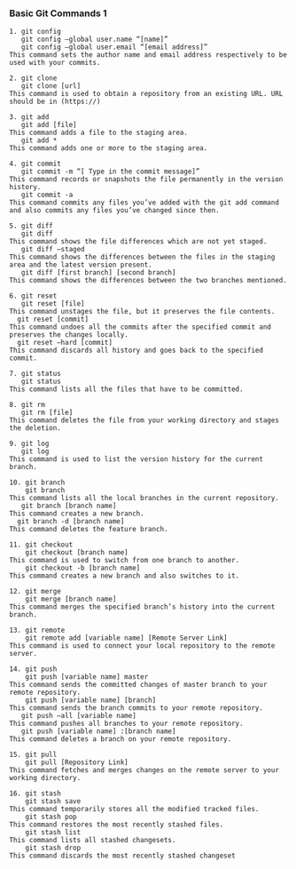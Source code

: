 ### Basic Git Commands 1
~~~~~~
1. git config
   git config –global user.name “[name]”  
   git config –global user.email “[email address]”  
This command sets the author name and email address respectively to be used with your commits.
~~~~~~~
~~~~~~~
2. git clone
   git clone [url] 
This command is used to obtain a repository from an existing URL. URL should be in (https://)
~~~~~~~
~~~~~~~
3. git add
   git add [file]  
This command adds a file to the staging area.
   git add *  
This command adds one or more to the staging area.
~~~~~~~
~~~~~~
4. git commit
   git commit -m “[ Type in the commit message]”  
This command records or snapshots the file permanently in the version history.
   git commit -a  
This command commits any files you’ve added with the git add command and also commits any files you’ve changed since then.
~~~~~~~~
~~~~~~~~
5. git diff
   git diff  
This command shows the file differences which are not yet staged.
   git diff –staged 
This command shows the differences between the files in the staging area and the latest version present.
   git diff [first branch] [second branch]  
This command shows the differences between the two branches mentioned.
~~~~~~~~~~
~~~~~~~~~
6. git reset
   git reset [file]  
This command unstages the file, but it preserves the file contents.
  git reset [commit]  
This command undoes all the commits after the specified commit and preserves the changes locally.
  git reset –hard [commit] 
This command discards all history and goes back to the specified commit.
~~~~~~~~~~~
~~~~~~~~~~
7. git status
   git status  
This command lists all the files that have to be committed.
~~~~~~~~~~~~~
~~~~~~~~~~~~~~~
8. git rm
   git rm [file]  
This command deletes the file from your working directory and stages the deletion.
~~~~~~~~~~~~~~~~~
~~~~~~~~~~~~~~
9. git log
   git log  
This command is used to list the version history for the current branch.
~~~~~~~~~~~~~~~~~~~~
~~~~~~~~~~~~~
10. git branch
    git branch  
This command lists all the local branches in the current repository.
   git branch [branch name]  
This command creates a new branch.
  git branch -d [branch name]  
This command deletes the feature branch.
~~~~~~~~~~~~~~~~~~~~~~~~~~~~~~~~~
~~~~~~~~~~~~~~~~~~~~~~~~~~~~~~~~~
11. git checkout
    git checkout [branch name]  
This command is used to switch from one branch to another.
    git checkout -b [branch name]  
This command creates a new branch and also switches to it.
~~~~~~~~~~~~~~~~~~~~~~~~~~~~~~~~~~~~~~~~~
~~~~~~~~~~~~~~~~~~~~~~~~~~~~~~~~
12. git merge
    git merge [branch name]  
This command merges the specified branch’s history into the current branch.
~~~~~~~~~~~~~~~~~~~~~~~~~~~~~~~~~~~~
~~~~~~~~~~~~~~~~~~~~~~~~~~~
13. git remote
    git remote add [variable name] [Remote Server Link]  
This command is used to connect your local repository to the remote server.
~~~~~~~~~~~~~~~~~~~~~~~~~~~~~~~~~~~~~~~~~~~~
~~~~~~~~~~~~~~~~~~~~~~~~~~~~
14. git push
    git push [variable name] master  
This command sends the committed changes of master branch to your remote repository.
    git push [variable name] [branch]  
This command sends the branch commits to your remote repository.
   git push –all [variable name]  
This command pushes all branches to your remote repository.
   git push [variable name] :[branch name]  
This command deletes a branch on your remote repository.
~~~~~~~~~~~~~~~~~~~~~~~~~~~~~~~~~~~~~~
~~~~~~~~~~~~~~~~~~~~~~~~~~~~~~~~~~~~~~~~~~~~~~~
15. git pull
    git pull [Repository Link]  
This command fetches and merges changes on the remote server to your working directory.
~~~~~~~~~~~~~~~~~~~~~~~~~~~~~~~~~~~~~~~~~~~~~~~~~~~~~~~~~
~~~~~~~~~~~~
16. git stash
    git stash save  
This command temporarily stores all the modified tracked files.
    git stash pop  
This command restores the most recently stashed files.
    git stash list  
This command lists all stashed changesets.
    git stash drop  
This command discards the most recently stashed changeset
~~~~~~~~~~~~~~~~~~~~~~~~~~~~~~~~
